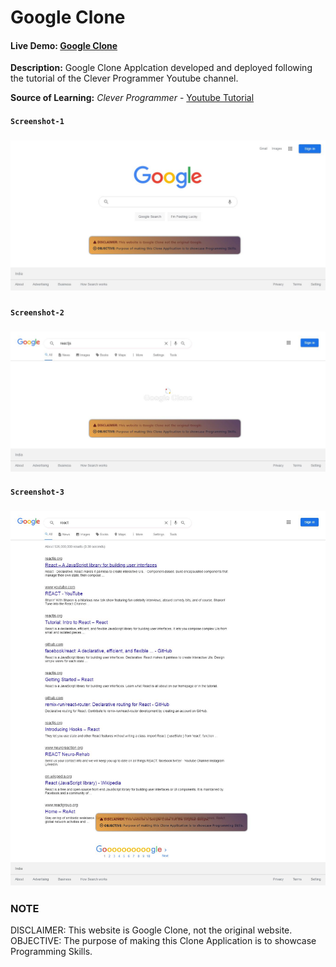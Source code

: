 # Google Clone

#### Live Demo: [Google Clone](https://cloneapp111.web.app/)

**Description:** Google Clone Applcation developed and deployed following the tutorial of the Clever Programmer Youtube channel.

**Source of Learning:** *Clever Programmer* - [Youtube Tutorial](https://youtu.be/DAWWf7q8sqM?list=PL-J2q3Ga50oMQa1JdSJxYoZELwOJAXExP)


#### `Screenshot-1`

### ![screenshot-1](https://github.com/DalpatRathore/Google-Clone-App/blob/main/screenshots/screenshot-1.jpg)

#### `Screenshot-2`

### ![screenshot-2](https://github.com/DalpatRathore/Google-Clone-App/blob/main/screenshots/screenshot-2.jpg)

#### `Screenshot-3`

### ![screenshot-3](https://github.com/DalpatRathore/Google-Clone-App/blob/main/screenshots/screenshot-3.jpg)

### NOTE

DISCLAIMER: This website is Google Clone, not the original website. <br/>
OBJECTIVE: The purpose of making this Clone Application is to showcase Programming Skills.
